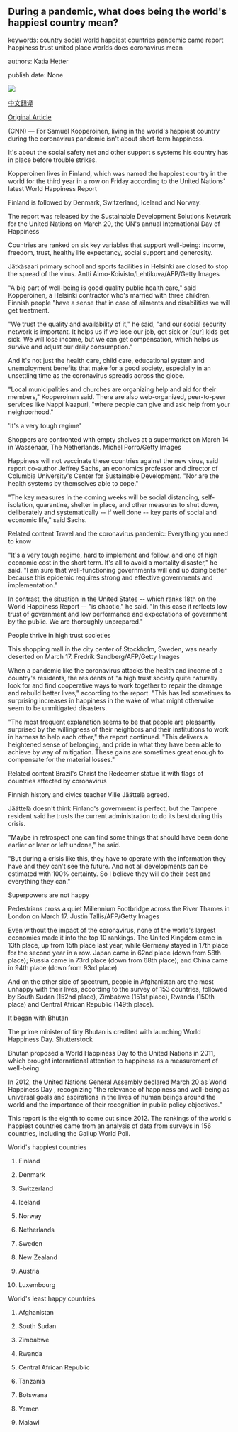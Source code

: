 ## During a pandemic, what does being the world's happiest country mean?

keywords: country social world happiest countries pandemic came report happiness trust united place worlds does coronavirus mean

authors: Katia Hetter

publish date: None

![](https://cdn.cnn.com/cnnnext/dam/assets/200319000110-01-worlds-happiest-countries-2020-finland-super-tease.jpg)

[中文翻译](During%20a%20pandemic%2C%20what%20does%20being%20the%20world%27s%20happiest%20country%20mean%3F_zh.md)

[Original Article](https://edition.cnn.com/travel/article/worlds-happiest-country-wellness-2020/index.html)

(CNN) — For Samuel Kopperoinen, living in the world's happiest country during the coronavirus pandemic isn't about short-term happiness.

It's about the social safety net and other support s systems his country has in place before trouble strikes.

Kopperoinen lives in Finland, which was named the happiest country in the world for the third year in a row on Friday according to the United Nations' latest World Happiness Report

Finland is followed by Denmark, Switzerland, Iceland and Norway.

The report was released by the Sustainable Development Solutions Network for the United Nations on March 20, the UN's annual International Day of Happiness

Countries are ranked on six key variables that support well-being: income, freedom, trust, healthy life expectancy, social support and generosity.

Jätkäsaari primary school and sports facilities in Helsinki are closed to stop the spread of the virus. Antti Aimo-Koivisto/Lehtikuva/AFP/Getty Images

"A big part of well-being is good quality public health care," said Kopperoinen, a Helsinki contractor who's married with three children. Finnish people "have a sense that in case of ailments and disabilities we will get treatment.

"We trust the quality and availability of it," he said, "and our social security network is important. It helps us if we lose our job, get sick or [our] kids get sick. We will lose income, but we can get compensation, which helps us survive and adjust our daily consumption."

And it's not just the health care, child care, educational system and unemployment benefits that make for a good society, especially in an unsettling time as the coronavirus spreads across the globe.

"Local municipalities and churches are organizing help and aid for their members," Kopperoinen said. There are also web-organized, peer-to-peer services like Nappi Naapuri, "where people can give and ask help from your neighborhood."

'It's a very tough regime'

Shoppers are confronted with empty shelves at a supermarket on March 14 in Wassenaar, The Netherlands. Michel Porro/Getty Images

Happiness will not vaccinate these countries against the new virus, said report co-author Jeffrey Sachs, an economics professor and director of Columbia University's Center for Sustainable Development. "Nor are the health systems by themselves able to cope."

"The key measures in the coming weeks will be social distancing, self-isolation, quarantine, shelter in place, and other measures to shut down, deliberately and systematically -- if well done -- key parts of social and economic life," said Sachs.

Related content Travel and the coronavirus pandemic: Everything you need to know

"It's a very tough regime, hard to implement and follow, and one of high economic cost in the short term. It's all to avoid a mortality disaster," he said. "I am sure that well-functioning governments will end up doing better because this epidemic requires strong and effective governments and implementation."

In contrast, the situation in the United States -- which ranks 18th on the World Happiness Report -- "is chaotic," he said. "In this case it reflects low trust of government and low performance and expectations of government by the public. We are thoroughly unprepared."

People thrive in high trust societies

This shopping mall in the city center of Stockholm, Sweden, was nearly deserted on March 17. Fredrik Sandberg/AFP/Getty Images

When a pandemic like the coronavirus attacks the health and income of a country's residents, the residents of "a high trust society quite naturally look for and find cooperative ways to work together to repair the damage and rebuild better lives," according to the report. "This has led sometimes to surprising increases in happiness in the wake of what might otherwise seem to be unmitigated disasters.

"The most frequent explanation seems to be that people are pleasantly surprised by the willingness of their neighbors and their institutions to work in harness to help each other," the report continued. "This delivers a heightened sense of belonging, and pride in what they have been able to achieve by way of mitigation. These gains are sometimes great enough to compensate for the material losses."

Related content Brazil's Christ the Redeemer statue lit with flags of countries affected by coronavirus

Finnish history and civics teacher Ville Jäättelä agreed.

Jäättelä doesn't think Finland's government is perfect, but the Tampere resident said he trusts the current administration to do its best during this crisis.

"Maybe in retrospect one can find some things that should have been done earlier or later or left undone," he said.

"But during a crisis like this, they have to operate with the information they have and they can't see the future. And not all developments can be estimated with 100% certainty. So I believe they will do their best and everything they can."

Superpowers are not happy

Pedestrians cross a quiet Millennium Footbridge across the River Thames in London on March 17. Justin Tallis/AFP/Getty Images

Even without the impact of the coronavirus, none of the world's largest economies made it into the top 10 rankings. The United Kingdom came in 13th place, up from 15th place last year, while Germany stayed in 17th place for the second year in a row. Japan came in 62nd place (down from 58th place); Russia came in 73rd place (down from 68th place); and China came in 94th place (down from 93rd place).

And on the other side of spectrum, people in Afghanistan are the most unhappy with their lives, according to the survey of 153 countries, followed by South Sudan (152nd place), Zimbabwe (151st place), Rwanda (150th place) and Central African Republic (149th place).

It began with Bhutan

The prime minister of tiny Bhutan is credited with launching World Happiness Day. Shutterstock

Bhutan proposed a World Happiness Day to the United Nations in 2011, which brought international attention to happiness as a measurement of well-being.

In 2012, the United Nations General Assembly declared March 20 as World Happiness Day , recognizing "the relevance of happiness and well-being as universal goals and aspirations in the lives of human beings around the world and the importance of their recognition in public policy objectives."

This report is the eighth to come out since 2012. The rankings of the world's happiest countries came from an analysis of data from surveys in 156 countries, including the Gallup World Poll.

World's happiest countries

1. Finland

2. Denmark

3. Switzerland

4. Iceland

5. Norway

6. Netherlands

7. Sweden

8. New Zealand

9. Austria

10. Luxembourg

World's least happy countries

1. Afghanistan

2. South Sudan

3. Zimbabwe

4. Rwanda

5. Central African Republic

6. Tanzania

7. Botswana

8. Yemen

9. Malawi